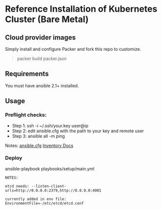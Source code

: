 # Reference Installation of Kubernetes Cluster (Bare Metal)

## Cloud provider images

Simply install and configure Packer and fork this repo to customize. 

> packer build packer.json

## Requirements

You must have ansible 2.1+ installed.

## Usage

### Preflight checks:

- Step 1: ssh -i ~/.ssh/your.key user@ip
- Step 2: edit ansible.cfg with the path to your key and remote user 
- Step 3: ansible all -m ping

Notes: 
[ansible.cfg](https://raw.githubusercontent.com/ansible/ansible/devel/examples/ansible.cfg)
[Inventory Docs](http://docs.ansible.com/ansible/intro_inventory.html)

### Deploy

ansible-playbook playbooks/setup/main.yml 

~~~~~~~
NOTES:

etcd needs: --listen-client-urls=http://0.0.0.0:2379,http://0.0.0.0:4001

currently added in env file:
EnvironmentFile=-/etc/etcd/etcd.conf

